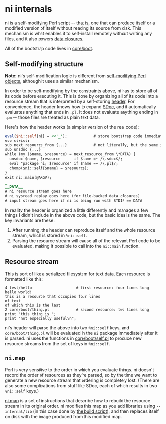 # ni internals
ni is a self-modifying Perl script -- that is, one that can produce itself or a
modified version of itself without reading its source from disk. This mechanism
is what enables it to self-install remotely without writing any files, and it
also powers [data closures](../doc/closure.md).

All of the bootstrap code lives in [core/boot](../core/boot).

## Self-modifying structure
**Note:** ni's self-modification logic is different from [self-modifying Perl
objects](https://github.com/spencertipping/perl-objects), although it uses a
similar mechanism.

In order to be self-modifying by the constraints above, ni has to store all of
its code before executing it. This is done by organizing all of its code into a
resource stream that is interpreted by a self-storing
[header](../core/boot/ni). For convenience, the header knows how to expand
[SDoc](https://github.com/spencertipping/sdoc), and it automatically evaluates
anything that ends in `.pl`. It does not evaluate anything ending in `.pm` --
those files are treated as plain text data.

Here's how the header works (a simpler version of the real code):

```pl
eval($ni::self{ni} = <<'_');            # store bootstrap code immediately
use strict;
sub next_resource_from {...}            # not literally, but the same idea
sub unsdoc {...}
while (my ($name, $resource) = next_resource_from \*DATA) {
  unsdoc $name, $resource      if $name =~ /\.sdoc$/;
  eval "package ni; $resource" if $name =~ /\.pl$/;
  chomp($ni::self{$name} = $resource);
}
exit ni::main(@ARGV);
_
__DATA__
# ni resource stream goes here
# ni sysread replay goes here (for file-backed data closures)
# input stream goes here if ni is being run with STDIN == DATA
```

In reality the header is organized a little differently and manages a few
things I didn't include in the above code, but the basic idea is the same. The
key invariants are these:

1. After running, the header can reproduce itself and the whole resource
   stream, which is stored in `%ni::self`.
2. Parsing the resource stream will cause all of the relevant Perl code to be
   evaluated, making it possible to call into the `ni::main` function.

## Resource stream
This is sort of like a serialized filesystem for text data. Each resource is
formatted like this:

```
4 test/hello                    # first resource: four lines long
hello world!
this is a resource that occupies four lines
of text
of which this is the last
2 core/boot/thing.pl            # second resource: two lines long
print "this thing is ";
print "not especially useful\n";
```

ni's header will parse the above into two `%ni::self` keys, and
`core/boot/thing.pl` will be evaluated in the `ni` package immediately after it
is parsed. ni uses the functions in
[core/boot/self.pl](../core/boot/self.pl.sdoc) to produce new resource streams
from the set of keys in `%ni::self`.

## `ni.map`
Perl is very sensitive to the order in which you evaluate things. ni doesn't
record the order of resources as they're parsed, so by the time we want to
generate a new resource stream that ordering is completely lost. (There are
also some complications from stuff like SDoc, each of which results in two
`%ni::self` keys.)

[ni.map](../core/boot/ni.map.sdoc) is a set of instructions that describe how
to rebuild the resource stream in its original order. ni modifies this map as
you add libraries using `--internal/lib` (in this case done by
[the build script](../build)), and then replaces itself on disk with the image
produced from this modified map.

